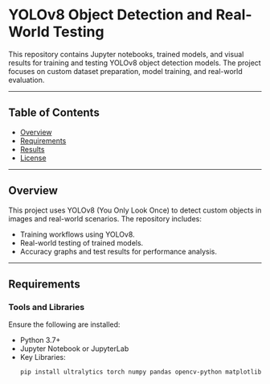 # YOLOv8 Object Detection and Real-World Testing

This repository contains Jupyter notebooks, trained models, and visual results for training and testing YOLOv8 object detection models. The project focuses on custom dataset preparation, model training, and real-world evaluation.

---

## Table of Contents
- [Overview](#overview)  
- [Requirements](#requirements)  
- [Results](#results)  
- [License](#license)  
---

## Overview  
This project uses YOLOv8 (You Only Look Once) to detect custom objects in images and real-world scenarios. The repository includes:  
- Training workflows using YOLOv8.  
- Real-world testing of trained models.  
- Accuracy graphs and test results for performance analysis.

---

## Requirements  
### Tools and Libraries  
Ensure the following are installed:  
- Python 3.7+  
- Jupyter Notebook or JupyterLab  
- Key Libraries:  
  ```bash
  pip install ultralytics torch numpy pandas opencv-python matplotlib
